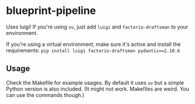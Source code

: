 # blueprint-pipeline

Uses luigi! If you're using `uv`, just add `luigi` and `factorio-draftsman` to your environment.

If you're using a virtual environment, make sure it's active and install the requirements:
`pip install luigi factorio-draftsman pydantic==2.10.6`

## Usage
Check the Makefile for example usages. By default it uses `uv` but a simple Python version is also included. (It might not work. Makefiles are weird. You can use the commands though.)
